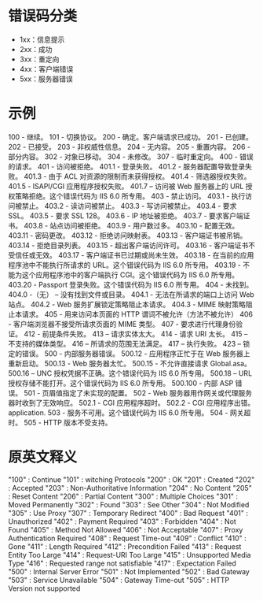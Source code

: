 # 错误码分类

+ 1xx：信息提示
+ 2xx：成功
+ 3xx：重定向
+ 4xx：客户端错误
+ 5xx：服务器错误


# 示例

100 - 继续。
101 - 切换协议。
200 - 确定。客户端请求已成功。
201 - 已创建。
202 - 已接受。
203 - 非权威性信息。
204 - 无内容。
205 - 重置内容。
206 - 部分内容。
302 - 对象已移动。
304 - 未修改。
307 - 临时重定向。
400 - 错误的请求。
401 - 访问被拒绝。
401.1 - 登录失败。
401.2 - 服务器配置导致登录失败。
401.3 - 由于 ACL 对资源的限制而未获得授权。
401.4 - 筛选器授权失败。
401.5 - ISAPI/CGI 应用程序授权失败。
401.7 – 访问被 Web 服务器上的 URL 授权策略拒绝。这个错误代码为 IIS 6.0 所专用。
403 - 禁止访问。
403.1 - 执行访问被禁止。
403.2 - 读访问被禁止。
403.3 - 写访问被禁止。
403.4 - 要求 SSL。
403.5 - 要求 SSL 128。
403.6 - IP 地址被拒绝。
403.7 - 要求客户端证书。
403.8 - 站点访问被拒绝。
403.9 - 用户数过多。
403.10 - 配置无效。
403.11 - 密码更改。
403.12 - 拒绝访问映射表。
403.13 - 客户端证书被吊销。
403.14 - 拒绝目录列表。
403.15 - 超出客户端访问许可。
403.16 - 客户端证书不受信任或无效。
403.17 - 客户端证书已过期或尚未生效。
403.18 - 在当前的应用程序池中不能执行所请求的 URL。这个错误代码为 IIS 6.0 所专用。
403.19 - 不能为这个应用程序池中的客户端执行 CGI。这个错误代码为 IIS 6.0 所专用。
403.20 - Passport 登录失败。这个错误代码为 IIS 6.0 所专用。
404 - 未找到。
404.0 -（无） – 没有找到文件或目录。
404.1 - 无法在所请求的端口上访问 Web 站点。
404.2 - Web 服务扩展锁定策略阻止本请求。
404.3 - MIME 映射策略阻止本请求。
405 - 用来访问本页面的 HTTP 谓词不被允许（方法不被允许）
406 - 客户端浏览器不接受所请求页面的 MIME 类型。
407 - 要求进行代理身份验证。
412 - 前提条件失败。
413 – 请求实体太大。
414 - 请求 URI 太长。
415 – 不支持的媒体类型。
416 – 所请求的范围无法满足。
417 – 执行失败。
423 – 锁定的错误。
500 - 内部服务器错误。
500.12 - 应用程序正忙于在 Web 服务器上重新启动。
500.13 - Web 服务器太忙。
500.15 - 不允许直接请求 Global.asa。
500.16 – UNC 授权凭据不正确。这个错误代码为 IIS 6.0 所专用。
500.18 – URL 授权存储不能打开。这个错误代码为 IIS 6.0 所专用。
500.100 - 内部 ASP 错误。
501 - 页眉值指定了未实现的配置。
502 - Web 服务器用作网关或代理服务器时收到了无效响应。     502.1 - CGI 应用程序超时。
502.2 - CGI 应用程序出错。application.
503 - 服务不可用。这个错误代码为 IIS 6.0 所专用。
504 - 网关超时。
505 - HTTP 版本不受支持。


# 原英文释义

"100" : Continue
"101" : witching Protocols
"200" : OK
"201" : Created
"202" : Accepted
"203" : Non-Authoritative Information
"204" : No Content
"205" : Reset Content
"206" : Partial Content
"300" : Multiple Choices
"301" : Moved Permanently
"302" : Found
"303" : See Other
"304" : Not Modified
"305" : Use Proxy
"307" : Temporary Redirect
"400" : Bad Request
"401" : Unauthorized
"402" : Payment Required
"403" : Forbidden
"404" : Not Found
"405" : Method Not Allowed
"406" : Not Acceptable
"407" : Proxy Authentication Required
"408" : Request Time-out
"409" : Conflict
"410" : Gone
"411" : Length Required
"412" : Precondition Failed
"413" : Request Entity Too Large
"414" : Request-URI Too Large
"415" : Unsupported Media Type
"416" : Requested range not satisfiable
"417" : Expectation Failed
"500" : Internal Server Error
"501" : Not Implemented
"502" : Bad Gateway
"503" : Service Unavailable
"504" : Gateway Time-out
"505" : HTTP Version not supported
